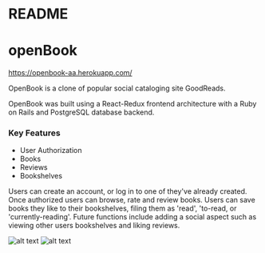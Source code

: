 # README


# openBook
https://openbook-aa.herokuapp.com/

OpenBook is a clone of popular social cataloging site GoodReads.

OpenBook was built using a React-Redux frontend architecture with a Ruby on Rails and PostgreSQL database backend.

### Key Features
* User Authorization
* Books
* Reviews
* Bookshelves

Users can create an account, or log in to one of they've already created. Once authorized users can browse, rate and review books. Users can save books they like to their bookshelves, filing them as 'read', 'to-read, or 'currently-reading'. Future functions include adding a social aspect such as viewing other users bookshelves and liking reviews.

![alt text](https://ibb.co/LnfwyPG)
![alt text](https://ibb.co/d571R7v "Screenshots")

